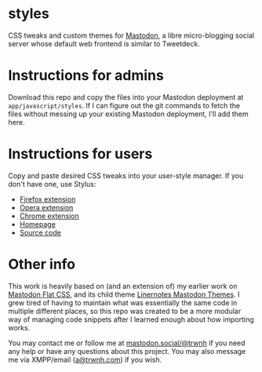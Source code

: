 # styles
CSS tweaks and custom themes for [Mastodon](https://joinmastodon.org), a libre micro-blogging social server whose default web frontend is similar to Tweetdeck. 

# Instructions for admins
Download this repo and copy the files into your Mastodon deployment at `app/javascript/styles`. If I can figure out the git commands to fetch the files without messing up your existing Mastodon deployment, I'll add them here.

# Instructions for users
Copy and paste desired CSS tweaks into your user-style manager. If you don't have one, use Stylus:
- [Firefox extension](https://addons.mozilla.org/en-US/firefox/addon/styl-us/)
- [Opera extension](https://addons.opera.com/en/extensions/details/stylus/)
- [Chrome extension](https://chrome.google.com/webstore/detail/stylus/clngdbkpkpeebahjckkjfobafhncgmne)
- [Homepage](https://add0n.com/stylus.html)
- [Source code](https://github.com/openstyles/stylus/)

# Other info
This work is heavily based on (and an extension of) my earlier work on [Mastodon Flat CSS](https://github.com/trwnh/mastodon-flat-css), and its child theme [Linernotes Mastodon Themes](https://github.com/trwnh/linernotes_mastodon_themes). I grew tired of having to maintain what was essentially the same code in multiple different places, so this repo was created to be a more modular way of managing code snippets after I learned enough about how importing works.

You may contact me or follow me at [mastodon.social/@trwnh](https://mastodon.social/@trwnh) if you need any help or have any questions about this project. You may also message me via XMPP/email (a@trwnh.com) if you wish.
